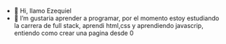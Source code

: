 - 👋 Hi, llamo Ezequiel
- 👀 I’m gustaria aprender a programar, por el momento estoy estudiando la carrera de full stack, aprendi html,css y aprendiendo javascrip, entiendo como crear una pagina desde 0
